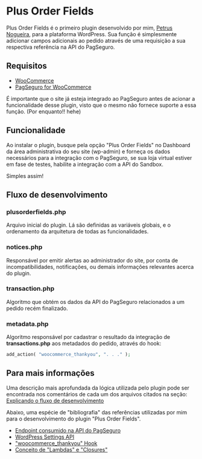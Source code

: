 # Plus Order Fields

Plus Order Fields é o primeiro plugin desenvolvido por mim, [Petrus Nogueira](https://github.com/SamuraiPetrus), para a plataforma WordPress. Sua função é simplesmente adicionar campos adicionais ao pedido através de uma requisição a sua respectiva referência na API do PagSeguro.

## Requisitos

* [WooCommerce](https://br.wordpress.org/plugins/woocommerce/)
* [PagSeguro for WooCommerce](https://br.wordpress.org/plugins/woocommerce-pagseguro/)

É importante que o site já esteja integrado ao PagSeguro antes de acionar a funcionalidade desse plugin, visto que o mesmo não fornece suporte a essa função. (Por enquanto!! hehe)

## Funcionalidade

Ao instalar o plugin, busque pela opção "Plus Order Fields" no Dashboard da área administrativa do seu site (wp-admin) e forneça os dados necessários para a integração com o PagSeguro, se sua loja virtual estiver em fase de testes, habilite a integração com a API do Sandbox.

Simples assim!

## Fluxo de desenvolvimento

### plusorderfields.php
Arquivo inicial do plugin. Lá são definidas as variáveis globais, e o ordenamento da arquitetura de todas as funcionalidades.

### notices.php
Responsável por emitir alertas ao administrador do site, por conta de incompatibilidades, notificações, ou demais informações relevantes acerca do plugin.

### transaction.php
Algoritmo que obtém os dados da API do PagSeguro relacionados a um pedido recém finalizado.


### metadata.php
Algoritmo responsável por cadastrar o resultado da integração de **transactions.php** aos metadados do pedido, através do hook:
```php
add_action( "woocommerce_thankyou", ". . ." );
```


## Para mais informações

Uma descrição mais aprofundada da lógica utilizada pelo plugin pode ser encontrada nos comentários de cada um dos arquivos citados na seção: [Explicando o fluxo de desenvolvimento](https://github.com/SamuraiPetrus/plusorderfields/#fluxo-de-desenvolvimento)

Abaixo, uma espécie de "bibliografia" das referências utilizadas por mim para o desenvolvimento do plugin "Plus Order Fields".
* [Endpoint consumido na API do PagSeguro](https://dev.pagseguro.uol.com.br/reference/checkout-transparente#api-checkout-transparente-consulta-transacoes-por-data-ou-codigo-de-referencia)
* [WordPress Settings API](https://developer.wordpress.org/plugins/settings/settings-api/)
* ["woocommerce_thankyou" Hook](http://hookr.io/actions/woocommerce_thankyou/)
* [Conceito de "Lambdas" e "Closures"](https://culttt.com/2013/03/25/what-are-php-lambdas-and-closures/)
